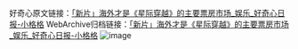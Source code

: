 好奇心原文链接：[「新片」海外才是《星际穿越》的主要票房市场_娱乐_好奇心日报-小格格](https://www.qdaily.com/articles/3565.html)
WebArchive归档链接：[「新片」海外才是《星际穿越》的主要票房市场_娱乐_好奇心日报-小格格](http://web.archive.org/web/20190623152454/https://www.qdaily.com/articles/3565.html)
![image](http://ww3.sinaimg.cn/large/007d5XDply1g3vbivjvutj30u05hgx6p)